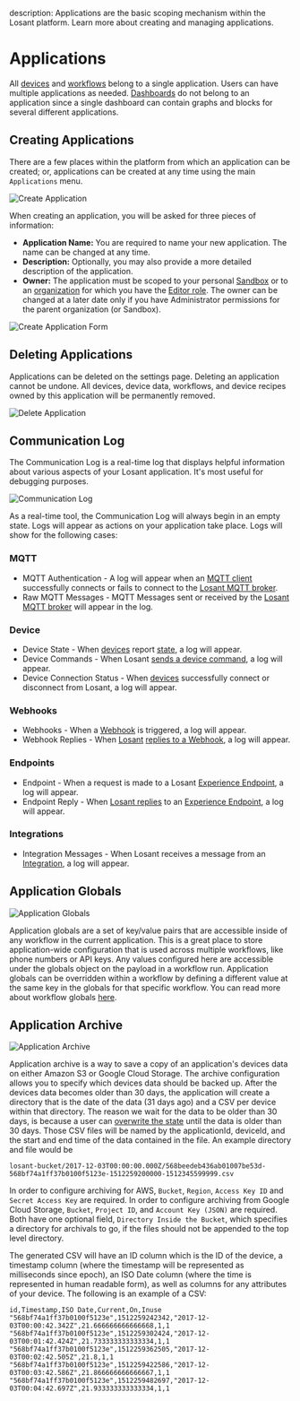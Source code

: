 description: Applications are the basic scoping mechanism within the Losant platform. Learn more about creating and managing applications.

# Applications

All [devices](/devices/overview/) and [workflows](/workflows/overview/) belong to a single application. Users can have multiple applications as needed. [Dashboards](/dashboards/overview/) do not belong to an application since a single dashboard can contain graphs and blocks for several different applications.

## Creating Applications

There are a few places within the platform from which an application can be created; or, applications can be created at any time using the main `Applications` menu.

![Create Application](/images/applications/create-application.png "Create Application")

When creating an application, you will be asked for three pieces of information:

* **Application Name:** You are required to name your new application. The name can be changed at any time.
* **Description:** Optionally, you may also provide a more detailed description of the application.
* **Owner:** The application must be scoped to your personal [Sandbox](/user-accounts/sandbox/) or to an [organization](/organizations/overview/) for which you have the [Editor role](/organizations/members/#member-roles). The owner can be changed at a later date only if you have Administrator permissions for the parent organization (or Sandbox).

![Create Application Form](/images/applications/create-application-form.png "Create Application Form")

## Deleting Applications

Applications can be deleted on the settings page. Deleting an application cannot be undone. All devices, device data, workflows, and device recipes owned by this application will be permanently removed.

![Delete Application](/images/applications/delete-application.png "Delete Application")

## Communication Log

The Communication Log is a real-time log that displays helpful information about various aspects of your Losant application. It's most useful for debugging purposes.

![Communication Log](/images/applications/communication-log-full.png "Communication Log")

As a real-time tool, the Communication Log will always begin in an empty state. Logs will appear as actions on your application take place. Logs will show for the following cases:

### MQTT

* MQTT Authentication - A log will appear when an [MQTT client](/mqtt/overview/) successfully connects or fails to connect to the [Losant MQTT broker](/mqtt/overview/).
* Raw MQTT Messages - MQTT Messages sent or received by the [Losant MQTT broker](/mqtt/overview/) will appear in the log.

### Device

* Device State - When [devices](/devices/overview/) report [state](/devices/state/), a log will appear.
* Device Commands - When Losant [sends a device command](/devices/commands/), a log will appear.
* Device Connection Status - When [devices](/devices/overview/) successfully connect or disconnect from Losant, a log will appear.

### Webhooks

* Webhooks - When a [Webhook](/applications/webhooks/) is triggered, a log will appear.
* Webhook Replies - When [Losant](/workflows/outputs/webhook-reply/) [replies to a Webhook](/applications/webhooks/#custom-replies), a log will appear.

### Endpoints

* Endpoint - When a request is made to a Losant [Experience Endpoint](/experiences/endpoints/), a log will appear.
* Endpoint Reply - When [Losant replies](/workflows/outputs/endpoint-reply/) to an [Experience Endpoint](/experiences/endpoints/), a log will appear.

### Integrations

* Integration Messages - When Losant receives a message from an [Integration](/applications/integrations/), a log will appear.

## Application Globals

![Application Globals](/images/applications/application-globals.png "Application Globals")

Application globals are a set of key/value pairs that are accessible inside of any workflow in the current application. This is a great place to store application-wide configuration that is used across multiple workflows, like phone numbers or API keys. Any values configured here are accessible under the globals object on the payload in a workflow run. Application globals can be overridden within a workflow by defining a different value at the same key in the globals for that specific workflow. You can read more about workflow globals [here](/workflows/overview/#workflow-globals).

## Application Archive

![Application Archive](/images/applications/application-archive.png "Application Archive")

Application archive is a way to save a copy of an application's devices data on either Amazon S3 or Google Cloud Storage. The archive configuration allows you to specify which devices data should be backed up. After the devices data becomes older than 30 days, the application will create a directory that is the date of the data (31 days ago) and a CSV per device within that directory. The reason we wait for the data to be older than 30 days, is because a user can [overwrite the state](/devices/state/#overwriting-previous-state) until the data is older than 30 days. Those CSV files will be named by the applicationId, deviceId, and the start and end time of the data contained in the file. An example directory and file would be
```text
losant-bucket/2017-12-03T00:00:00.000Z/568beedeb436ab01007be53d-568bf74a1ff37b0100f5123e-1512259200000-1512345599999.csv
```
In order to configure archiving for AWS, `Bucket`, `Region`, `Access Key ID` and `Secret Access Key` are required. In order to configure archiving from Google Cloud Storage, `Bucket`, `Project ID`, and `Account Key (JSON)` are required. Both have one optional field, `Directory Inside the Bucket`, which specifies a directory for archivals to go, if the files should not be appended to the top level directory.

The generated CSV will have an ID column which is the ID of the device, a timestamp column (where the timestamp will be represented as milliseconds since epoch), an ISO Date column (where the time is represented in human readable form), as well as columns for any attributes of your device. The following is an example of a CSV:

```csv
id,Timestamp,ISO Date,Current,On,Inuse
"568bf74a1ff37b0100f5123e",1512259242342,"2017-12-03T00:00:42.342Z",21.666666666666668,1,1
"568bf74a1ff37b0100f5123e",1512259302424,"2017-12-03T00:01:42.424Z",21.733333333333334,1,1
"568bf74a1ff37b0100f5123e",1512259362505,"2017-12-03T00:02:42.505Z",21.8,1,1
"568bf74a1ff37b0100f5123e",1512259422586,"2017-12-03T00:03:42.586Z",21.866666666666667,1,1
"568bf74a1ff37b0100f5123e",1512259482697,"2017-12-03T00:04:42.697Z",21.933333333333334,1,1
```
